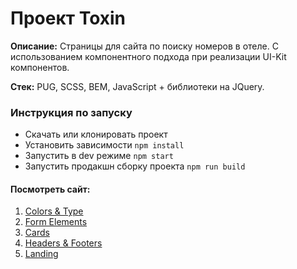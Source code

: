 # Проект Toxin

**Описание:** Страницы для сайта по поиску номеров в отеле. С использованием компонентного подхода при реализации UI-Kit компонентов.

**Стек:** PUG, SCSS, BEM, JavaScript + библиотеки на JQuery.

### Инструкция по запуску

-   Скачать или клонировать проект
-   Установить зависимости `npm install`
-   Запустить в dev режиме `npm start`
-   Запустить продакшн сборку проекта `npm run build`

#### Посмотреть сайт:

1. [Colors & Type](https://webcraftt.github.io/toxin/colors)
2. [Form Elements](https://webcraftt.github.io/toxin/elements)
3. [Cards](https://webcraftt.github.io/toxin/cards)
4. [Headers & Footers](https://webcraftt.github.io/toxin/headers)
5. [Landing](https://webcraftt.github.io/toxin/landing)
